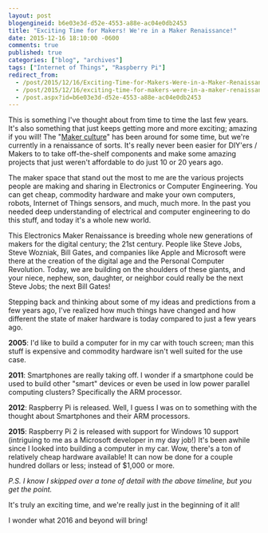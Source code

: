 ```yaml
---
layout: post
blogengineid: b6e03e3d-d52e-4553-a88e-ac04e0db2453
title: "Exciting Time for Makers! We're in a Maker Renaissance!"
date: 2015-12-16 18:10:00 -0600
comments: true
published: true
categories: ["blog", "archives"]
tags: ["Internet of Things", "Raspberry Pi"]
redirect_from: 
  - /post/2015/12/16/Exciting-Time-for-Makers-Were-in-a-Maker-Renaissance
  - /post/2015/12/16/exciting-time-for-makers-were-in-a-maker-renaissance
  - /post.aspx?id=b6e03e3d-d52e-4553-a88e-ac04e0db2453
---
```

<!-- more -->

This is something I've thought about from time to time the last few years. It's also something that just keeps getting more and more exciting; amazing if you will! The "<a title="Maker culture" href="https://en.wikipedia.org/wiki/Maker_culture" target="_blank">Maker culture</a>" has been around for some time, but we're currently in a renaissance of sorts. It's really never been easier for DIY'ers / Makers to to take off-the-shelf components and make some amazing projects that just weren't affordable to do just 10 or 20 years ago.

The maker space that stand out the most to me are the various projects people are making and sharing in Electronics or Computer Engineering. You can get cheap, commodity hardware and make your own computers, robots, Internet of Things sensors, and much, much more. In the past you needed deep understanding of electrical and computer engineering to do this stuff, and today it's a whole new world.

This Electronics Maker Renaissance is breeding whole new generations of makers for the digital century; the 21st century. People like Steve Jobs, Steve Wozniak, Bill Gates, and companies like Apple and Microsoft were there at the creation of the digital age and the Personal Computer Revolution. Today, we are building on the shoulders of these giants, and your niece, nephew, son, daughter, or neighbor could really be the next Steve Jobs; the next Bill Gates!

Stepping back and thinking about some of my ideas and predictions from a few years ago, I've realized how much things have changed and how different the state of maker hardware is today compared to just a few years ago.

**2005**: I'd like to build a computer for in my car with touch screen; man this stuff is expensive and commodity hardware isn't well suited for the use case.

**2011**: Smartphones are really taking off. I wonder if a smartphone could be used to build other "smart" devices or even be used in low power parallel computing clusters? Specifically the ARM processor.

**2012**: Raspberry Pi is released. Well, I guess I was on to something with the thought about Smartphones and their ARM processors.

**2015**: Raspberry Pi 2 is released with support for Windows 10 support (intriguing to me as a Microsoft developer in my day job!) It's been awhile since I looked into building a computer in my car. Wow, there's a ton of relatively cheap hardware available! It can now be done for a couple hundred dollars or less; instead of $1,000 or more.

<em>P.S. I know I skipped over a tone of detail with the above timeline, but you get the point.</em>

It's truly an exciting time, and we're really just in the beginning of it all!

I wonder what 2016 and beyond will bring!

